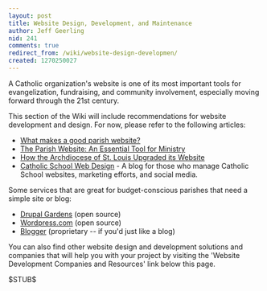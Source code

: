 ```yaml
---
layout: post
title: Website Design, Development, and Maintenance
author: Jeff Geerling
nid: 241
comments: true
redirect_from: /wiki/website-design-developmen/
created: 1270250027
---
```

<p>A Catholic organization's website is one of its most important tools for evangelization, fundraising, and community involvement, especially moving forward through the 21st century.</p>
<p>This section of the Wiki will include recommendations for website development and design. For now, please refer to the following articles:</p>
<ul>
<li><a href="/blog/oscatholic/what-makes-good-parish-website">What makes a good parish website?</a></li>
<li><a href="/blog/carson-weber/parish-website">The Parish Website: An Essential Tool for Ministry</a></li>
<li><a href="/blog/oscatholic/archdiocese-saint-louis-upgraded-website">How the Archdiocese of St. Louis Upgraded its Website</a></li>
<li><a href="http://catholicschoolwebdesign.com/">Catholic School Web Design</a> - A blog for those who manage Catholic School websites, marketing efforts, and social media.</li>
</ul>
<p>Some services that are great for budget-conscious parishes that need a simple site or blog:</p>
<ul>
<li><a href="http://www.drupalgardens.com/">Drupal Gardens</a>&nbsp;(open source)</li>
<li><a href="http://wordpress.com/">Wordpress.com</a>&nbsp;(open source)</li>
<li><a href="http://www.blogger.com/">Blogger</a> (proprietary -- if you'd just like a blog)</li>
</ul>
<p>You can also find other website design and development solutions and companies that will help you with your project by visiting the 'Website Development Companies and Resources' link below this page.</p>
<p>$STUB$</p>
